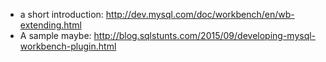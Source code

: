 * a short introduction: http://dev.mysql.com/doc/workbench/en/wb-extending.html
* A sample maybe: http://blog.sqlstunts.com/2015/09/developing-mysql-workbench-plugin.html

